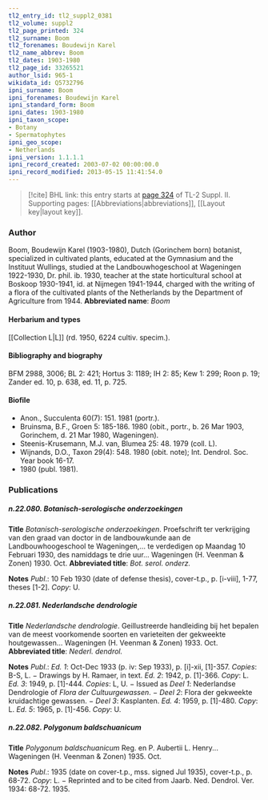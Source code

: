 ```yaml
---
tl2_entry_id: tl2_suppl2_0381
tl2_volume: suppl2
tl2_page_printed: 324
tl2_surname: Boom
tl2_forenames: Boudewijn Karel
tl2_name_abbrev: Boom
tl2_dates: 1903-1980
tl2_page_id: 33265521
author_lsid: 965-1
wikidata_id: Q5732796
ipni_surname: Boom
ipni_forenames: Boudewijn Karel
ipni_standard_form: Boom
ipni_dates: 1903-1980
ipni_taxon_scope: 
- Botany
- Spermatophytes
ipni_geo_scope: 
- Netherlands
ipni_version: 1.1.1.1
ipni_record_created: 2003-07-02 00:00:00.0
ipni_record_modified: 2013-05-15 11:41:54.0
---
```



> [!cite] BHL link: this entry starts at [page 324](https://www.biodiversitylibrary.org/page/33265521) of TL-2 Suppl. II.
> Supporting pages: [[Abbreviations|abbreviations]], [[Layout key|layout key]].

### Author

Boom, Boudewijn Karel (1903-1980), Dutch (Gorinchem born) botanist, specialized in cultivated plants, educated at the Gymnasium and the Instituut Wullings, studied at the Landbouwhogeschool at Wageningen 1922-1930, Dr. phil. ib. 1930, teacher at the state horticultural school at Boskoop 1930-1941, id. at Nijmegen 1941-1944, charged with the writing of a flora of the cultivated plants of the Netherlands by the Department of Agriculture from 1944. 
**Abbreviated name**: *Boom*

#### Herbarium and types

[[Collection L|L]] (rd. 1950, 6224 cultiv. specim.).

#### Bibliography and biography

BFM 2988, 3006; BL 2: 421; Hortus 3: 1189; IH 2: 85; Kew 1: 299; Roon p. 19; Zander ed. 10, p. 638, ed. 11, p. 725.

#### Biofile

- Anon., Succulenta 60(7): 151. 1981 (portr.).
- Bruinsma, B.F., Groen 5: 185-186. 1980 (obit., portr., b. 26 Mar 1903, Gorinchem, d. 21 Mar 1980, Wageningen).
- Steenis-Krusemann, M.J. van, Blumea 25: 48. 1979 (coll. L).
- Wijnands, D.O., Taxon 29(4): 548. 1980 (obit. note); Int. Dendrol. Soc. Year book 16-17.
- 1980 (publ. 1981).

### Publications

##### n.22.080. Botanisch-serologische onderzoekingen

**Title**
*Botanisch-serologische onderzoekingen*. Proefschrift ter verkrijging van den graad van doctor in de landbouwkunde aan de Landbouwhoogeschool te Wageningen,... te verdedigen op Maandag 10 Februari 1930, des namiddags te drie uur... Wageningen (H. Veenman & Zonen) 1930. Oct.
**Abbreviated title**: *Bot. serol. onderz.*

**Notes**
*Publ*.: 10 Feb 1930 (date of defense thesis), cover-t.p., p. \[i-viii\], 1-77, theses \[1-2\]. *Copy*: U.

##### n.22.081. Nederlandsche dendrologie

**Title**
*Nederlandsche dendrologie*. Geillustreerde handleiding bij het bepalen van de meest voorkomende soorten en varieteiten der gekweekte houtgewassen... Wageningen (H. Veenman & Zonen) 1933. Oct.
**Abbreviated title**: *Nederl. dendrol.*

**Notes**
*Publ*.: *Ed. 1*: Oct-Dec 1933 (p. iv: Sep 1933), p. \[i\]-xii, \[1\]-357. *Copies*: B-S, L. − Drawings by H. Ramaer, in text.
*Ed. 2*: 1942, p. \[1\]-366. *Copy*: L.
*Ed. 3*: 1949, p. \[1\]-444. *Copies*: L, U. − Issued as *Deel 1*: Nederlandse Dendrologie of *Flora der Cultuurgewassen*. − *Deel 2*: Flora der gekweekte kruidachtige gewassen. − *Deel 3*: Kasplanten.
*Ed. 4*: 1959, p. \[1\]-480. *Copy*: L.
*Ed. 5*: 1965, p. \[1\]-456. *Copy*: U.

##### n.22.082. Polygonum baldschuanicum

**Title**
*Polygonum baldschuanicum* Reg. en P. Aubertii L. Henry... Wageningen (H. Veenman & Zonen) 1935. Oct.

**Notes**
*Publ*.: 1935 (date on cover-t.p., mss. signed Jul 1935), cover-t.p., p. 68-72. *Copy*: L. − Reprinted and to be cited from Jaarb. Ned. Dendrol. Ver. 1934: 68-72. 1935.

